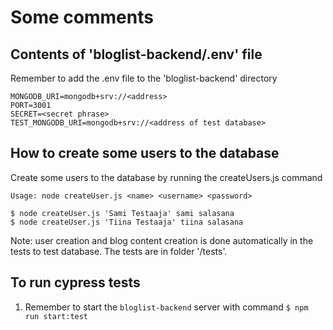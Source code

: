 # Some comments

## Contents of 'bloglist-backend/.env' file

Remember to add the .env file to the 'bloglist-backend' directory

```
MONGODB_URI=mongodb+srv://<address>  
PORT=3001
SECRET=<secret phrase>  
TEST_MONGODB_URI=mongodb+srv://<address of test database>
```

## How to create some users to the database

Create some users to the database by running the createUsers.js command

```
Usage: node createUser.js <name> <username> <password>

$ node createUser.js 'Sami Testaaja' sami salasana
$ node createUser.js 'Tiina Testaaja' tiina salasana
```

Note: user creation and blog content creation is done automatically in the tests to test database. The
tests are in folder '/tests'.

## To run cypress tests

1. Remember to start the ```bloglist-backend``` server with command ```$ npm run start:test```